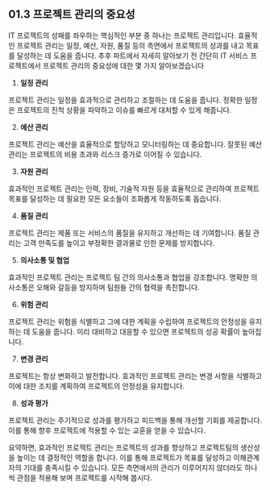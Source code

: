## 01.3 프로젝트 관리의 중요성

IT 프로젝트의 성패를 좌우하는 핵심적인 부분 중 하나는 프로젝트 관리입니다. 효율적인 프로젝트 관리는 일정, 예산, 자원, 품질 등의 측면에서 프로젝트의 성과를 내고 목표를 달성하는 데 도움을 줍니다. 추후 파트에서 자세히 알아보기 전 간단히 IT 서비스 프로젝트에서 프로젝트 관리의 중요성에 대한 몇 가지 알아보겠습니다

1. **일정 관리**

프로젝트 관리는 일정을 효과적으로 관리하고 조절하는 데 도움을 줍니다. 정확한 일정은 프로젝트의 진척 상황을 파악하고 이슈를 빠르게 대처할 수 있게 해줍니다.

2. **예산 관리**

프로젝트 관리는 예산을 효율적으로 할당하고 모니터링하는 데 중요합니다. 잘못된 예산 관리는 프로젝트의 비용 초과와 리스크 증가로 이어질 수 있습니다.

 3. **자원 관리**

효과적인 프로젝트 관리는 인력, 장비, 기술적 자원 등을 효율적으로 관리하여 프로젝트 목표를 달성하는 데 필요한 모든 요소들이 조화롭게 작동하도록 돕습니다.

 4. **품질 관리**

프로젝트 관리는 제품 또는 서비스의 품질을 유지하고 개선하는 데 기여합니다. 품질 관리는 고객 만족도를 높이고 부정확한 결과물로 인한 문제를 방지합니다.

 5. **의사소통 및 협업**

효과적인 프로젝트 관리는 프로젝트 팀 간의 의사소통과 협업을 강조합니다. 명확한 의사소통은 오해와 갈등을 방지하며 팀원들 간의 협력을 촉진합니다.

 6. **위험 관리**

프로젝트 관리는 위험을 식별하고 그에 대한 계획을 수립하여 프로젝트의 안정성을 유지하는 데 도움을 줍니다. 미리 대비하고 대응할 수 있으면 프로젝트의 성공 확률이 높아집니다.

 7. **변경 관리**

프로젝트는 항상 변화하고 발전합니다. 효과적인 프로젝트 관리는 변경 사항을 식별하고 이에 대한 조치를 계획하여 프로젝트의 안정성을 유지합니다.

 8. **성과 평가**

프로젝트 관리는 주기적으로 성과를 평가하고 피드백을 통해 개선할 기회를 제공합니다. 이를 통해 향후 프로젝트에 적용할 수 있는 교훈을 얻을 수 있습니다.

요약하면, 효과적인 프로젝트 관리는 프로젝트의 성과를 향상하고 프로젝트팀의 생산성을 높이는 데 결정적인 역할을 합니다. 이를 통해 프로젝트가 목표를 달성하고 이해관계자의 기대를 충족시킬 수 있습니다. 모든 측면에서의 관리가 이루어지지 않더라도 하나씩 관점을 적용해 보며 프로젝트를 시작해 봅시다.

